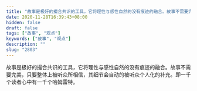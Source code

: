 ```yaml
---
title: "故事是极好的撮合共识的工具，它将理性与感性自然的没有痕迹的融合。故事不需要完美，只要整体上被听众所相信，其细节会自动的被听众个人化的补充。"
date: 2020-11-28T16:39:43+08:00
hidden: false
draft: false
tags: ["故事", "观点"]
keywords: ["故事", "观点"]
description: ""
slug: "2803"
---
```


故事是极好的撮合共识的工具，它将理性与感性自然的没有痕迹的融合。故事不需要完美，只要整体上被听众所相信，其细节会自动的被听众个人化的补充。即一千个读者心中有一千个哈姆雷特。